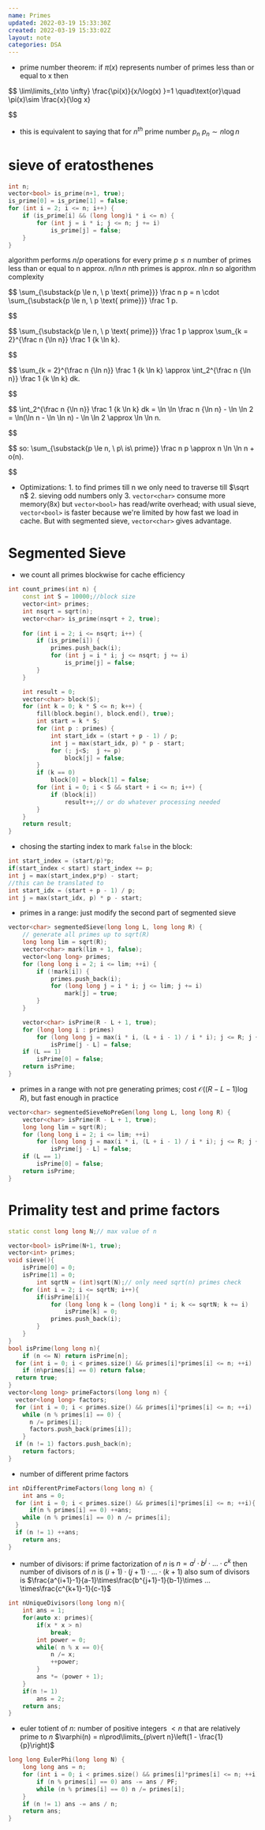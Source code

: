 ```yaml
---
name: Primes
updated: 2022-03-19 15:33:30Z
created: 2022-03-19 15:33:02Z
layout: note
categories: DSA
---
```


- prime number theorem: if $\pi(x)$ represents number of primes less than or equal to x then

$$
\lim\limits_{x\to \infty} \frac{\pi(x)}{x/\log(x) }=1 \quad\text{or}\quad \pi(x)\sim \frac{x}{\log x}

$$

- this is equivalent to saying that for $n^{th}$ prime number $p_n$
    $p_n\sim n\log n$

# sieve of eratosthenes

```cpp
int n;
vector<bool> is_prime(n+1, true);
is_prime[0] = is_prime[1] = false;
for (int i = 2; i <= n; i++) {
    if (is_prime[i] && (long long)i * i <= n) {
        for (int j = i * i; j <= n; j += i)
            is_prime[j] = false;
    }
}  
```

algorithm performs $n/p$ operations for every prime $p\leq n$
number of primes less than or equal to n approx. $n/\ln n$
nth primes is approx. $n\ln n$
so algorithm complexity

$$
\sum_{\substack{p \le n, \\ p \text{ prime}}} \frac n p = n \cdot \sum_{\substack{p \le n, \\ p \text{ prime}}} \frac 1 p.

$$

$$
\sum_{\substack{p \le n, \\ p \text{ prime}}} \frac 1 p \approx  \sum_{k = 2}^{\frac n {\ln n}} \frac 1 {k \ln k}.

$$

$$
\sum_{k = 2}^{\frac n {\ln n}} \frac 1 {k \ln k} \approx \int_2^{\frac n {\ln n}} \frac 1 {k \ln k} dk.

$$

$$
\int_2^{\frac n {\ln n}} \frac 1 {k \ln k} dk = \ln \ln \frac n {\ln n} - \ln \ln 2 = \ln(\ln n - \ln \ln n) - \ln \ln 2 \approx \ln \ln n.

$$

$$
so\: \sum_{\substack{p \le n, \\ p\ is\ prime}} \frac n p \approx n \ln \ln n + o(n).

$$

- Optimizations:
    1\. to find primes till n we only need to traverse till $\sqrt n$
    2\. sieving odd numbers only
    3\. `vector<char>` consume more memory(8x) but `vector<bool>` has read/write overhead; with usual sieve, `vector<bool>` is faster because we're limited by how fast we load in cache. But with segmented sieve, `vector<char>` gives advantage.

# Segmented Sieve

- we count all primes blockwise for cache efficiency

```cpp
int count_primes(int n) {
    const int S = 10000;//block size
    vector<int> primes;
    int nsqrt = sqrt(n);
    vector<char> is_prime(nsqrt + 2, true);
    
    for (int i = 2; i <= nsqrt; i++) {
        if (is_prime[i]) {
            primes.push_back(i);
            for (int j = i * i; j <= nsqrt; j += i)
                is_prime[j] = false;
        }
    }

    int result = 0;
    vector<char> block(S);
    for (int k = 0; k * S <= n; k++) {
        fill(block.begin(), block.end(), true);
        int start = k * S;
        for (int p : primes) {
            int start_idx = (start + p - 1) / p;
            int j = max(start_idx, p) * p - start;
            for (; j<S;  j += p)
                block[j] = false;
        }
        if (k == 0)
            block[0] = block[1] = false;
        for (int i = 0; i < S && start + i <= n; i++) {
            if (block[i])
                result++;// or do whatever processing needed
        }
    }
    return result;
}
```

- chosing the starting index to mark `false` in the block:

```cpp
int start_index = (start/p)*p;
if(start_index < start) start_index += p;
int j = max(start_index,p*p) - start;
//this can be translated to
int start_idx = (start + p - 1) / p;
int j = max(start_idx, p) * p - start;
```

- primes in a range: just modify the second part of segmented sieve

```cpp
vector<char> segmentedSieve(long long L, long long R) {
    // generate all primes up to sqrt(R)
    long long lim = sqrt(R);
    vector<char> mark(lim + 1, false);
    vector<long long> primes;
    for (long long i = 2; i <= lim; ++i) {
        if (!mark[i]) {
            primes.push_back(i);
            for (long long j = i * i; j <= lim; j += i)
                mark[j] = true;
        }
    }

    vector<char> isPrime(R - L + 1, true);
    for (long long i : primes)
        for (long long j = max(i * i, (L + i - 1) / i * i); j <= R; j += i)
            isPrime[j - L] = false;
    if (L == 1)
        isPrime[0] = false;
    return isPrime;
}
```

- primes in a range with not pre generating primes; cost $\mathcal{O}((R-L-1)\log R)$, but fast enough in practice

```cpp
vector<char> segmentedSieveNoPreGen(long long L, long long R) {
    vector<char> isPrime(R - L + 1, true);
    long long lim = sqrt(R);
    for (long long i = 2; i <= lim; ++i)
        for (long long j = max(i * i, (L + i - 1) / i * i); j <= R; j += i)
            isPrime[j - L] = false;
    if (L == 1)
        isPrime[0] = false;
    return isPrime;
}
```

# Primality test and prime factors

```cpp
static const long long N;// max value of n

vector<bool> isPrime(N+1, true);
vector<int> primes;
void sieve(){
    isPrime[0] = 0;
    isPrime[1] = 0;
		int sqrtN = (int)sqrt(N);// only need sqrt(n) primes check
    for (int i = 2; i <= sqrtN; i++){
        if(isPrime[i]){
            for (long long k = (long long)i * i; k <= sqrtN; k += i)
                isPrime[k] = 0;
            primes.push_back(i);
        }
    }
}
bool isPrime(long long n){
	if (n <= N) return isPrime[n];
  for (int i = 0; i < primes.size() && primes[i]*primes[i] <= n; ++i)
    if (n%primes[i] == 0) return false;
  return true;
}
vector<long long> primeFactors(long long n) {
  vector<long long> factors;
  for (int i = 0; i < primes.size() && primes[i]*primes[i] <= n; ++i)
    while (n % primes[i] == 0) {
      n /= primes[i];
      factors.push_back(primes[i]);
    }
  if (n != 1) factors.push_back(n);         
	return factors;
}
```
- number of different prime factors
```cpp
int nDifferentPrimeFactors(long long n) {
	int ans = 0;
  for (int i = 0; i < primes.size() && primes[i]*primes[i] <= n; ++i){
	  if(n % primes[i] == 0) ++ans;
    while (n % primes[i] == 0) n /= primes[i];
  }
  if (n != 1) ++ans;         
	return ans;
}
```
- number of divisors: if prime factorization of $n$ is $n = a^i\cdot b^j\cdot ... \cdot c^k$ then number of divisors of $n$ is $(i+1)\cdot(j+1)\cdot...\cdot(k+1)$
	also sum of divisors is $\frac{a^{i+1}-1}{a-1}\times\frac{b^{j+1}-1}{b-1}\times ... \times\frac{c^{k+1}-1}{c-1}$
```cpp
int nUniqueDivisors(long long n){
    int ans = 1;
    for(auto x: primes){
        if(x * x > n)
            break;
        int power = 0;
        while( n % x == 0){
            n /= x;
            ++power;
        }
        ans *= (power + 1);
    }
    if(n != 1)
        ans = 2;
    return ans;
}
```
- euler totient of $n$: number of positive integers $<n$ that are relatively prime to $n$
$\varphi(n) = n\prod\limits_{p\vert n}\left(1 - \frac{1}{p}\right)$

```cpp
long long EulerPhi(long long N) {
	long long ans = n;
	for (int i = 0; i < primes.size() && primes[i]*primes[i] <= n; ++i)
		if (n % primes[i] == 0) ans -= ans / PF;
		while (n % primes[i] == 0) n /= primes[i];
	}
	if (n != 1) ans -= ans / n;
	return ans;
}

```
